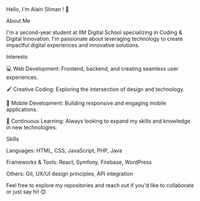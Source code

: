 Hello, I'm Alain Sliman ! 👋

About Me

I'm a second-year student at IIM Digital School specializing in Coding & Digital Innovation. I'm passionate about leveraging technology to create impactful digital experiences and innovative solutions.

Interests

💻 Web Development: Frontend, backend, and creating seamless user experiences.

🖌️ Creative Coding: Exploring the intersection of design and technology.

📱 Mobile Development: Building responsive and engaging mobile applications.

🌱 Continuous Learning: Always looking to expand my skills and knowledge in new technologies.

Skills

Languages: HTML, CSS, JavaScript, PHP, Java

Frameworks & Tools: React, Symfony, Firebase, WordPress

Others: Git, UX/UI design principles, API integration

Feel free to explore my repositories and reach out if you'd like to collaborate or just say hi! 😊
